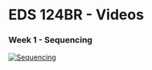 # EDS 124BR - Videos

### Week 1 - Sequencing
[![Sequencing](https://img.youtube.com/vi/StTqXEQ2l-Y/0.jpg)](https://youtu.be/qQUIAXceEC8)

